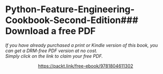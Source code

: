 # Python-Feature-Engineering-Cookbook-Second-Edition### Download a free PDF

 <i>If you have already purchased a print or Kindle version of this book, you can get a DRM-free PDF version at no cost.<br>Simply click on the link to claim your free PDF.</i>
<p align="center"> <a href="https://packt.link/free-ebook/9781804611302">https://packt.link/free-ebook/9781804611302 </a> </p>